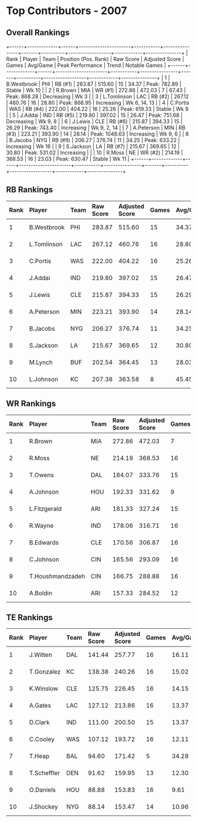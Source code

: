 # Top Contributors - 2007

## Overall Rankings

+------+-------------+------+----------------------+-----------+----------------+-------+----------+------------------+------------+---------------+
| Rank | Player      | Team | Position (Pos. Rank) | Raw Score | Adjusted Score | Games | Avg/Game | Peak Performance | Trend      | Notable Games |
+------+-------------+------+----------------------+-----------+----------------+-------+----------+------------------+------------+---------------+
| 1    | B.Westbrook | PHI  | RB (#1)              | 283.87    | 515.60         | 15    | 34.37    | Peak: 782.89     | Stable     | Wk 10         |
| 2    | R.Brown     | MIA  | WR (#1)              | 272.86    | 472.03         | 7     | 67.43    | Peak: 868.28     | Decreasing | Wk 3          |
| 3    | L.Tomlinson | LAC  | RB (#2)              | 267.12    | 460.76         | 16    | 28.80    | Peak: 868.95     | Increasing | Wk 6, 14, 13  |
| 4    | C.Portis    | WAS  | RB (#4)              | 222.00    | 404.22         | 16    | 25.26    | Peak: 619.33     | Stable     | Wk 9          |
| 5    | J.Addai     | IND  | RB (#5)              | 219.80    | 397.02         | 15    | 26.47    | Peak: 751.68     | Decreasing | Wk 9, 8       |
| 6    | J.Lewis     | CLE  | RB (#6)              | 215.87    | 394.33         | 15    | 26.29    | Peak: 743.40     | Increasing | Wk 9, 2, 14   |
| 7    | A.Peterson  | MIN  | RB (#3)              | 223.21    | 393.90         | 14    | 28.14    | Peak: 1048.63    | Increasing | Wk 9, 6       |
| 8    | B.Jacobs    | NYG  | RB (#9)              | 206.27    | 376.74         | 11    | 34.25    | Peak: 633.22     | Increasing | Wk 16         |
| 9    | S.Jackson   | LA   | RB (#7)              | 215.67    | 369.65         | 12    | 30.80    | Peak: 531.02     | Increasing |               |
| 10   | R.Moss      | NE   | WR (#2)              | 214.19    | 368.53         | 16    | 23.03    | Peak: 630.47     | Stable     | Wk 11         |
+------+-------------+------+----------------------+-----------+----------------+-------+----------+------------------+------------+---------------+

## RB Rankings

| Rank | Player      | Team | Raw Score | Adjusted Score | Games | Avg/Game | Peak Performance | Trend      | Notable Games |
| :----| :-----------| :----| :---------| :--------------| :-----| :--------| :----------------| :----------| :-------------|
| 1    | B.Westbrook | PHI  | 283.87    | 515.60         | 15    | 34.37    | Peak: 782.89     | Stable     | Wk 10         |
| 2    | L.Tomlinson | LAC  | 267.12    | 460.76         | 16    | 28.80    | Peak: 868.95     | Increasing | Wk 6, 14, 13  |
| 3    | C.Portis    | WAS  | 222.00    | 404.22         | 16    | 25.26    | Peak: 619.33     | Stable     | Wk 9          |
| 4    | J.Addai     | IND  | 219.80    | 397.02         | 15    | 26.47    | Peak: 751.68     | Decreasing | Wk 9, 8       |
| 5    | J.Lewis     | CLE  | 215.87    | 394.33         | 15    | 26.29    | Peak: 743.40     | Increasing | Wk 9, 2, 14   |
| 6    | A.Peterson  | MIN  | 223.21    | 393.90         | 14    | 28.14    | Peak: 1048.63    | Increasing | Wk 9, 6       |
| 7    | B.Jacobs    | NYG  | 206.27    | 376.74         | 11    | 34.25    | Peak: 633.22     | Increasing | Wk 16         |
| 8    | S.Jackson   | LA   | 215.67    | 369.65         | 12    | 30.80    | Peak: 531.02     | Increasing |               |
| 9    | M.Lynch     | BUF  | 202.54    | 364.45         | 13    | 28.03    | Peak: 620.54     | Stable     |               |
| 10   | L.Johnson   | KC   | 207.38    | 363.58         | 8     | 45.45    | Peak: 600.42     | Increasing |               |

## WR Rankings

| Rank | Player           | Team | Raw Score | Adjusted Score | Games | Avg/Game | Peak Performance | Trend      | Notable Games |
| :----| :----------------| :----| :---------| :--------------| :-----| :--------| :----------------| :----------| :-------------|
| 1    | R.Brown          | MIA  | 272.86    | 472.03         | 7     | 67.43    | Peak: 868.28     | Decreasing | Wk 3          |
| 2    | R.Moss           | NE   | 214.19    | 368.53         | 16    | 23.03    | Peak: 630.47     | Stable     | Wk 11         |
| 3    | T.Owens          | DAL  | 184.07    | 333.76         | 15    | 22.25    | Peak: 790.62     | Increasing |               |
| 4    | A.Johnson        | HOU  | 192.33    | 331.62         | 9     | 36.85    | Peak: 460.13     | Stable     |               |
| 5    | L.Fitzgerald     | ARI  | 181.33    | 327.24         | 15    | 21.82    | Peak: 637.34     | Increasing |               |
| 6    | R.Wayne          | IND  | 178.06    | 316.71         | 16    | 19.79    | Peak: 539.73     | Stable     |               |
| 7    | B.Edwards        | CLE  | 170.56    | 306.87         | 16    | 19.18    | Peak: 598.85     | Decreasing |               |
| 8    | C.Johnson        | CIN  | 165.56    | 293.09         | 16    | 18.32    | Peak: 718.57     | Stable     |               |
| 9    | T.Houshmandzadeh | CIN  | 166.75    | 288.88         | 16    | 18.06    | Peak: 523.03     | Decreasing |               |
| 10   | A.Boldin         | ARI  | 157.33    | 284.52         | 12    | 23.71    | Peak: 723.92     | Increasing |               |

## TE Rankings

| Rank | Player      | Team | Raw Score | Adjusted Score | Games | Avg/Game | Peak Performance | Trend      | Notable Games |
| :----| :-----------| :----| :---------| :--------------| :-----| :--------| :----------------| :----------| :-------------|
| 1    | J.Witten    | DAL  | 141.44    | 257.77         | 16    | 16.11    | Peak: 600.81     | Decreasing |               |
| 2    | T.Gonzalez  | KC   | 138.38    | 240.26         | 16    | 15.02    | Peak: 482.38     | Decreasing |               |
| 3    | K.Winslow   | CLE  | 125.75    | 226.45         | 16    | 14.15    | Peak: 457.32     | Decreasing |               |
| 4    | A.Gates     | LAC  | 127.12    | 213.86         | 16    | 13.37    | Peak: 440.47     | Decreasing |               |
| 5    | D.Clark     | IND  | 111.00    | 200.50         | 15    | 13.37    | Peak: 428.61     | Decreasing |               |
| 6    | C.Cooley    | WAS  | 107.12    | 193.72         | 16    | 12.11    | Peak: 421.25     | Increasing |               |
| 7    | T.Heap      | BAL  | 94.60     | 171.42         | 5     | 34.28    | Peak: 355.33     | Decreasing |               |
| 8    | T.Scheffler | DEN  | 91.62     | 159.95         | 13    | 12.30    | Peak: 348.45     | Increasing |               |
| 9    | O.Daniels   | HOU  | 88.88     | 153.83         | 16    | 9.61     | Peak: 310.79     | Stable     |               |
| 10   | J.Shockey   | NYG  | 88.14     | 153.47         | 14    | 10.96    | Peak: 493.56     | Decreasing |               |

